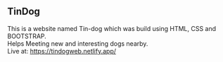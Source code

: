 ## TinDog
This is a website named Tin-dog which was build using HTML, CSS and BOOTSTRAP.
<br>
Helps Meeting new and interesting dogs nearby.
<br>
Live at: https://tindogweb.netlify.app/

